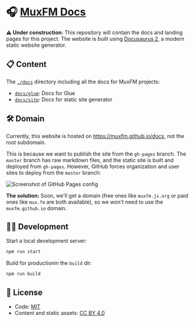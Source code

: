 # 🎧 [MuxFM Docs](https://muxfm.github.io/docs/)

**⚠️ Under construction:** This repository will contain the docs and landing pages for this project. The website is built using [Docusaurus 2](https://v2.docusaurus.io/), a modern static website generator.

## 📋 Content

The [`./docs`](./docs/) directory including all the docs for MuxFM projects:

- [`docs/glue`](./docs/glue): Docs for Glue
- [`docs/site`](./docs/site): Docs for static site generator

## 🛠️ Domain

Currently, this website is hosted on https://muxfm.github.io/docs, not the root subdomain.

This is because we want to publish the site from the `gh-pages` branch. The `master` branch has raw markdown files, and the static site is built and deployed from `gh-pages`. However, GitHub forces organization and user sites to deploy from the `master` branch:

![Screenshot of GitHub Pages config](https://user-images.githubusercontent.com/2841780/81432053-d7771080-917f-11ea-8381-758a3cc21064.png)

**The solution:** Soon, we'll get a domain (free ones like `muxfm.js.org` or paid ones like `mux.fm` are both available), so we won't need to use the `muxfm.github.io` domain.

## 👩‍💻 Development

Start a local development server:

```bash
npm run start
```

Build for productionin the `build` dir:

```bash
npm run build
```

## 📄 License

- Code: [MIT](./LICENSE)
- Content and static assets: [CC BY 4.0](https://creativecommons.org/licenses/by/4.0/)
